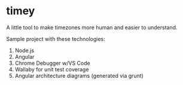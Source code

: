 # timey
A little tool to make timezones more human and easier to understand.

Sample project with these technologies:
1) Node.js
2) Angular
3) Chrome Debugger w/VS Code
4) Wallaby for unit test coverage
5) Angular architecture diagrams (generated via grunt)
